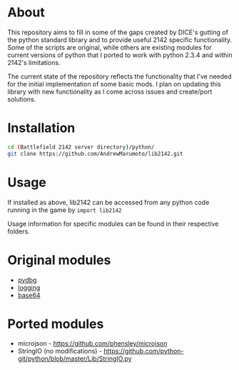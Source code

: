 # About
This repository aims to fill in some of the gaps created by DICE's gutting of the python standard library and to provide useful 2142 specific functionality.  Some of the scripts are original, while others are existing modules for current versions of python that I ported to work with python 2.3.4 and within 2142's limitations.

The current state of the repository reflects the functionality that I've needed for the initial implementation of some basic mods.  I plan on updating this library with new functionality as I come across issues and create/port solutions.

# Installation
```bash
cd (Battlefield 2142 server directory)/python/
git clone https://github.com/AndrewMarumoto/lib2142.git
```

# Usage
If installed as above, lib2142 can be accessed from any python code running in the game by `import lib2142`

Usage information for specific modules can be found in their respective folders.

# Original modules
* [pydbg](./pydbg/)
* [logging](./logging/)
* [base64](./b64.py)

# Ported modules

* microjson - https://github.com/phensley/microjson
* StringIO (no modifications) - https://github.com/python-git/python/blob/master/Lib/StringIO.py
